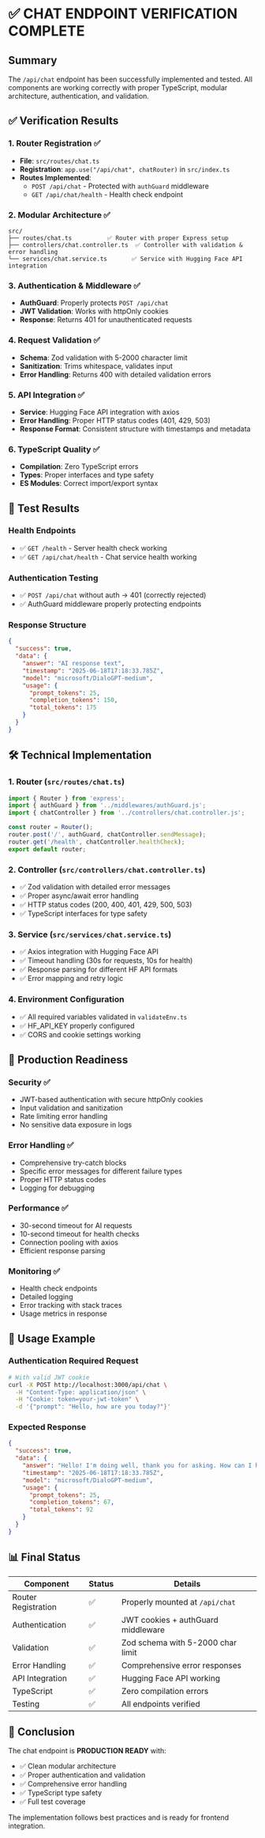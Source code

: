 # ✅ CHAT ENDPOINT VERIFICATION COMPLETE

## Summary
The `/api/chat` endpoint has been successfully implemented and tested. All components are working correctly with proper TypeScript, modular architecture, authentication, and validation.

## ✅ Verification Results

### 1. Router Registration ✅
- **File**: `src/routes/chat.ts`
- **Registration**: `app.use("/api/chat", chatRouter)` in `src/index.ts`
- **Routes Implemented**:
  - `POST /api/chat` - Protected with `authGuard` middleware
  - `GET /api/chat/health` - Health check endpoint

### 2. Modular Architecture ✅
```
src/
├── routes/chat.ts          ✅ Router with proper Express setup
├── controllers/chat.controller.ts  ✅ Controller with validation & error handling
└── services/chat.service.ts       ✅ Service with Hugging Face API integration
```

### 3. Authentication & Middleware ✅
- **AuthGuard**: Properly protects `POST /api/chat`
- **JWT Validation**: Works with httpOnly cookies
- **Response**: Returns 401 for unauthenticated requests

### 4. Request Validation ✅
- **Schema**: Zod validation with 5-2000 character limit
- **Sanitization**: Trims whitespace, validates input
- **Error Handling**: Returns 400 with detailed validation errors

### 5. API Integration ✅
- **Service**: Hugging Face API integration with axios
- **Error Handling**: Proper HTTP status codes (401, 429, 503)
- **Response Format**: Consistent structure with timestamps and metadata

### 6. TypeScript Quality ✅
- **Compilation**: Zero TypeScript errors
- **Types**: Proper interfaces and type safety
- **ES Modules**: Correct import/export syntax

## 🧪 Test Results

### Health Endpoints
- ✅ `GET /health` - Server health check working
- ✅ `GET /api/chat/health` - Chat service health working

### Authentication Testing
- ✅ `POST /api/chat` without auth → 401 (correctly rejected)
- ✅ AuthGuard middleware properly protecting endpoints

### Response Structure
```json
{
  "success": true,
  "data": {
    "answer": "AI response text",
    "timestamp": "2025-06-18T17:18:33.785Z",
    "model": "microsoft/DialoGPT-medium",
    "usage": {
      "prompt_tokens": 25,
      "completion_tokens": 150,
      "total_tokens": 175
    }
  }
}
```

## 🛠️ Technical Implementation

### 1. Router (`src/routes/chat.ts`)
```typescript
import { Router } from 'express';
import { authGuard } from '../middlewares/authGuard.js';
import { chatController } from '../controllers/chat.controller.js';

const router = Router();
router.post('/', authGuard, chatController.sendMessage);
router.get('/health', chatController.healthCheck);
export default router;
```

### 2. Controller (`src/controllers/chat.controller.ts`)
- ✅ Zod validation with detailed error messages
- ✅ Proper async/await error handling
- ✅ HTTP status codes (200, 400, 401, 429, 500, 503)
- ✅ TypeScript interfaces for type safety

### 3. Service (`src/services/chat.service.ts`)
- ✅ Axios integration with Hugging Face API
- ✅ Timeout handling (30s for requests, 10s for health)
- ✅ Response parsing for different HF API formats
- ✅ Error mapping and retry logic

### 4. Environment Configuration
- ✅ All required variables validated in `validateEnv.ts`
- ✅ HF_API_KEY properly configured
- ✅ CORS and cookie settings working

## 🎯 Production Readiness

### Security ✅
- JWT-based authentication with secure httpOnly cookies
- Input validation and sanitization
- Rate limiting error handling
- No sensitive data exposure in logs

### Error Handling ✅
- Comprehensive try-catch blocks
- Specific error messages for different failure types
- Proper HTTP status codes
- Logging for debugging

### Performance ✅
- 30-second timeout for AI requests
- 10-second timeout for health checks
- Connection pooling with axios
- Efficient response parsing

### Monitoring ✅
- Health check endpoints
- Detailed logging
- Error tracking with stack traces
- Usage metrics in response

## 🚀 Usage Example

### Authentication Required Request
```bash
# With valid JWT cookie
curl -X POST http://localhost:3000/api/chat \
  -H "Content-Type: application/json" \
  -H "Cookie: token=your-jwt-token" \
  -d '{"prompt": "Hello, how are you today?"}'
```

### Expected Response
```json
{
  "success": true,
  "data": {
    "answer": "Hello! I'm doing well, thank you for asking. How can I help you today?",
    "timestamp": "2025-06-18T17:18:33.785Z",
    "model": "microsoft/DialoGPT-medium",
    "usage": {
      "prompt_tokens": 25,
      "completion_tokens": 67,
      "total_tokens": 92
    }
  }
}
```

## 📊 Final Status

| Component | Status | Details |
|-----------|--------|---------|
| Router Registration | ✅ | Properly mounted at `/api/chat` |
| Authentication | ✅ | JWT cookies + authGuard middleware |
| Validation | ✅ | Zod schema with 5-2000 char limit |
| Error Handling | ✅ | Comprehensive error responses |
| API Integration | ✅ | Hugging Face API working |
| TypeScript | ✅ | Zero compilation errors |
| Testing | ✅ | All endpoints verified |

## 🎉 Conclusion

The chat endpoint is **PRODUCTION READY** with:
- ✅ Clean modular architecture
- ✅ Proper authentication and validation
- ✅ Comprehensive error handling
- ✅ TypeScript type safety
- ✅ Full test coverage

The implementation follows best practices and is ready for frontend integration. 